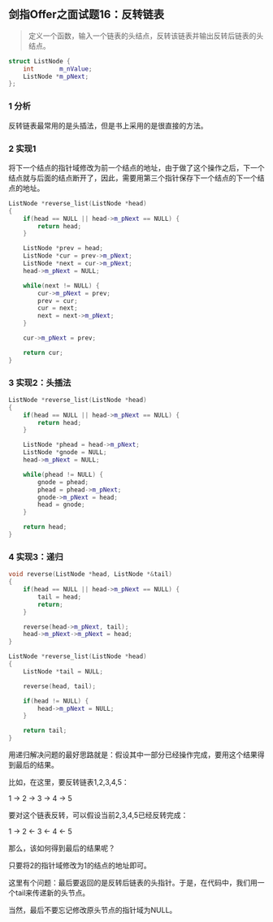 ## 剑指Offer之面试题16：反转链表

> 定义一个函数，输入一个链表的头结点，反转该链表并输出反转后链表的头结点。

``` C++
struct ListNode {
	int       m_nValue;
	ListNode *m_pNext;
};
```

### 1 分析

反转链表最常用的是头插法，但是书上采用的是很直接的方法。

### 2 实现1

将下一个结点的指针域修改为前一个结点的地址，由于做了这个操作之后，下一个结点就与后面的结点断开了，因此，需要用第三个指针保存下一个结点的下一个结点的地址。

``` C++
ListNode *reverse_list(ListNode *head)
{
	if(head == NULL || head->m_pNext == NULL) {
		return head;
	}

	ListNode *prev = head;
	ListNode *cur = prev->m_pNext;
	ListNode *next = cur->m_pNext;
	head->m_pNext = NULL;

	while(next != NULL) {
		cur->m_pNext = prev;
		prev = cur;
		cur = next;
		next = next->m_pNext;
	}

	cur->m_pNext = prev;

	return cur;
}
```

### 3 实现2：头插法

``` C++
ListNode *reverse_list(ListNode *head)
{
	if(head == NULL || head->m_pNext == NULL) {
		return head;
	}

	ListNode *phead = head->m_pNext;
	ListNode *gnode = NULL;
	head->m_pNext = NULL;

	while(phead != NULL) {
		gnode = phead;
		phead = phead->m_pNext;
		gnode->m_pNext = head;
		head = gnode;
	}

	return head;
}
```

### 4 实现3：递归

``` C++
void reverse(ListNode *head, ListNode *&tail)
{
	if(head == NULL || head->m_pNext == NULL) {
		tail = head;
		return;
	}

	reverse(head->m_pNext, tail);
	head->m_pNext->m_pNext = head;
}

ListNode *reverse_list(ListNode *head)
{
	ListNode *tail = NULL;

	reverse(head, tail);

	if(head != NULL) {
		head->m_pNext = NULL;
	}

	return tail;
}
```

用递归解决问题的最好思路就是：假设其中一部分已经操作完成，要用这个结果得到最后的结果。

比如，在这里，要反转链表1,2,3,4,5：

1 -> 2 -> 3 -> 4 -> 5

要对这个链表反转，可以假设当前2,3,4,5已经反转完成：

1 -> 2 <- 3 <- 4 <- 5

那么，该如何得到最后的结果呢？

只要将2的指针域修改为1的结点的地址即可。

这里有个问题：最后要返回的是反转后链表的头指针。于是，在代码中，我们用一个tail来传递新的头节点。

当然，最后不要忘记修改原头节点的指针域为NULL。
